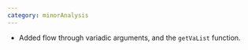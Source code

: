 ```yaml
---
category: minorAnalysis
---
```


* Added flow through variadic arguments, and the `getVaList` function.
